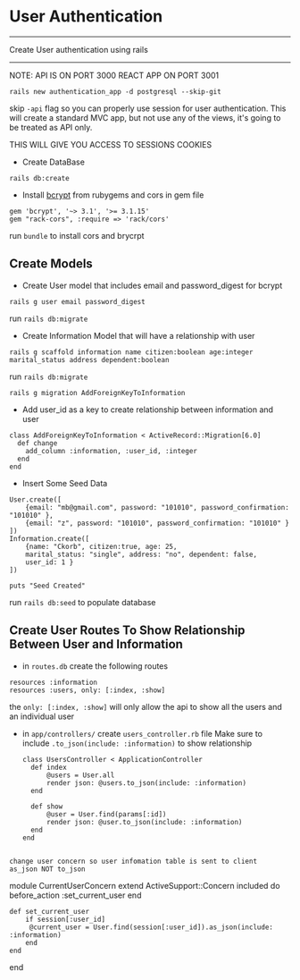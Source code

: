 # User Authentication

---

Create User authentication using rails

---

NOTE:
API IS ON PORT 3000
REACT APP ON PORT 3001

```
rails new authentication_app -d postgresql --skip-git
```

skip `-api` flag so you can properly use session for user authentication. This will create
a standard MVC app, but not use any of the views, it's going to be treated as API only.

THIS WILL GIVE YOU ACCESS TO SESSIONS COOKIES

- Create DataBase

```
rails db:create
```

- Install [bcrypt](https://rubygems.org/gems/bcrypt) from rubygems and cors in gem file

```
gem 'bcrypt', '~> 3.1', '>= 3.1.15'
gem "rack-cors", :require => 'rack/cors'
```

run `bundle` to install cors and brycrpt

## Create Models

- Create User model that includes email and password_digest for bcrypt

```
rails g user email password_digest
```

run `rails db:migrate`

- Create Information Model that will have a relationship with user

```
rails g scaffold information name citizen:boolean age:integer marital_status address dependent:boolean
```

run `rails db:migrate`

```
rails g migration AddForeignKeyToInformation
```

- Add user_id as a key to create relationship between information and user

```
class AddForeignKeyToInformation < ActiveRecord::Migration[6.0]
  def change
    add_column :information, :user_id, :integer
  end
end

```

- Insert Some Seed Data

```
User.create([
    {email: "mb@gmail.com", password: "101010", password_confirmation: "101010" },
    {email: "z", password: "101010", password_confirmation: "101010" }
])
Information.create([
    {name: "Ckorb", citizen:true, age: 25,
    marital_status: "single", address: "no", dependent: false,
    user_id: 1 }
])

puts "Seed Created"
```

run `rails db:seed` to populate database

## Create User Routes To Show Relationship Between User and Information

- in `routes.db` create the following routes

```
resources :information
resources :users, only: [:index, :show]
```

the `only: [:index, :show]` will only allow the api to show all the users and an individual user

- in `app/controllers/` create `users_controller.rb` file
  Make sure to include `.to_json(include: :information)` to show relationship

  ```
  class UsersController < ApplicationController
    def index
        @users = User.all
        render json: @users.to_json(include: :information)
    end

    def show
        @user = User.find(params[:id])
        render json: @user.to_json(include: :information)
    end
  end
  ```

```

change user concern so user infomation table is sent to client
as_json NOT to_json

```

module CurrentUserConcern
extend ActiveSupport::Concern
included do
before_action :set_current_user
end

    def set_current_user
        if session[:user_id]
         @current_user = User.find(session[:user_id]).as_json(include: :information)
        end
    end

end

```

```
